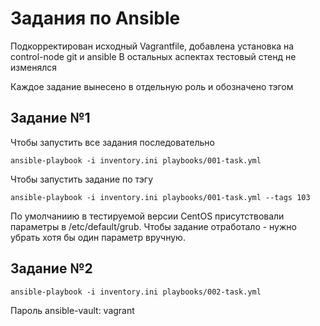 # Задания по Ansible

Подкорректирован исходный Vagrantfile, добавлена установка на control-node git и ansible
В остальных аспектах тестовый стенд не изменялся

Каждое задание вынесено в отдельную роль и обозначено тэгом
## Задание №1

Чтобы запустить все задания последовательно

`ansible-playbook -i inventory.ini playbooks/001-task.yml` 

Чтобы запустить задание по тэгу

`ansible-playbook -i inventory.ini playbooks/001-task.yml --tags 103`

По умолчаниию в тестируемой версии CentOS присутствовали параметры в /etc/default/grub. Чтобы задание отработало - нужно убрать хотя бы один параметр вручную.


## Задание №2

`ansible-playbook -i inventory.ini playbooks/002-task.yml` 

Пароль ansible-vault: vagrant
